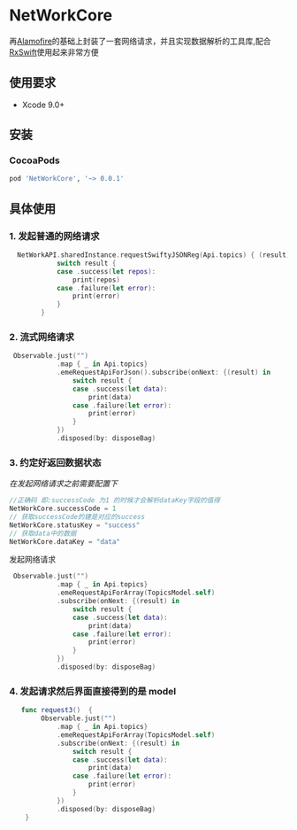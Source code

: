 # NetWorkCore

再[Alamofire](https://github.com/Alamofire/Alamofire)的基础上封装了一套网络请求，并且实现数据解析的工具库,配合[RxSwift](https://github.com/ReactiveX/RxSwift)使用起来非常方便

## 使用要求

* Xcode 9.0+

## 安装

### CocoaPods

```ruby
pod 'NetWorkCore', '~> 0.0.1'
```

## 具体使用

### 1. 发起普通的网络请求

```swift
  NetWorkAPI.sharedInstance.requestSwiftyJSONReg(Api.topics) { (result) in
            switch result {
            case .success(let repos):
                print(repos)
            case .failure(let error):
                print(error)
            }
        }
```

### 2. 流式网络请求

```swift
 Observable.just("")
            .map { _ in Api.topics}
            .emeRequestApiForJson().subscribe(onNext: {(result) in
                switch result {
                case .success(let data):
                    print(data)
                case .failure(let error):
                    print(error)
                }
            })
            .disposed(by: disposeBag)
```

### 3. 约定好返回数据状态

_在发起网络请求之前需要配置下_

```swift
//正确码 即:successCode 为1 的时候才会解析dataKey字段的值得
NetWorkCore.successCode = 1
// 获取successCode的建是对应的success
NetWorkCore.statusKey = "success"
// 获取data中的数据
NetWorkCore.dataKey = "data"
```

发起网络请求

```swift
 Observable.just("")
            .map { _ in Api.topics}
            .emeRequestApiForArray(TopicsModel.self)
            .subscribe(onNext: {(result) in
                switch result {
                case .success(let data):
                    print(data)
                case .failure(let error):
                    print(error)
                }
            })
            .disposed(by: disposeBag)
```

### 4. 发起请求然后界面直接得到的是 model

```swift
   func request3()  {
        Observable.just("")
            .map { _ in Api.topics}
            .emeRequestApiForArray(TopicsModel.self)
            .subscribe(onNext: {(result) in
                switch result {
                case .success(let data):
                    print(data)
                case .failure(let error):
                    print(error)
                }
            })
            .disposed(by: disposeBag)
    }
```

